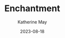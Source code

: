 ---
title: Enchantment
book: enchantment
author: Katherine May
kindle: false
spoilers: false
content_warnings:
date: 2023-08-18
bookshop_id: 9780593329993
---